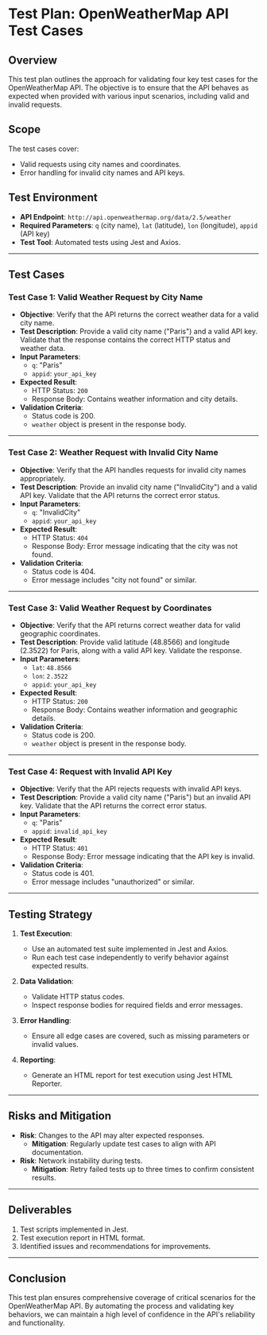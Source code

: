 # Test Plan: OpenWeatherMap API Test Cases

## Overview
This test plan outlines the approach for validating four key test cases for the OpenWeatherMap API. The objective is to ensure that the API behaves as expected when provided with various input scenarios, including valid and invalid requests.

## Scope
The test cases cover:
- Valid requests using city names and coordinates.
- Error handling for invalid city names and API keys.

## Test Environment
- **API Endpoint**: `http://api.openweathermap.org/data/2.5/weather`
- **Required Parameters**: `q` (city name), `lat` (latitude), `lon` (longitude), `appid` (API key)
- **Test Tool**: Automated tests using Jest and Axios.

---

## Test Cases

### Test Case 1: Valid Weather Request by City Name
- **Objective**: Verify that the API returns the correct weather data for a valid city name.
- **Test Description**: Provide a valid city name ("Paris") and a valid API key. Validate that the response contains the correct HTTP status and weather data.
- **Input Parameters**:
  - `q`: "Paris"
  - `appid`: `your_api_key`
- **Expected Result**:
  - HTTP Status: `200`
  - Response Body: Contains weather information and city details.
- **Validation Criteria**:
  - Status code is 200.
  - `weather` object is present in the response body.

---

### Test Case 2: Weather Request with Invalid City Name
- **Objective**: Verify that the API handles requests for invalid city names appropriately.
- **Test Description**: Provide an invalid city name ("InvalidCity") and a valid API key. Validate that the API returns the correct error status.
- **Input Parameters**:
  - `q`: "InvalidCity"
  - `appid`: `your_api_key`
- **Expected Result**:
  - HTTP Status: `404`
  - Response Body: Error message indicating that the city was not found.
- **Validation Criteria**:
  - Status code is 404.
  - Error message includes "city not found" or similar.

---

### Test Case 3: Valid Weather Request by Coordinates
- **Objective**: Verify that the API returns correct weather data for valid geographic coordinates.
- **Test Description**: Provide valid latitude (48.8566) and longitude (2.3522) for Paris, along with a valid API key. Validate the response.
- **Input Parameters**:
  - `lat`: `48.8566`
  - `lon`: `2.3522`
  - `appid`: `your_api_key`
- **Expected Result**:
  - HTTP Status: `200`
  - Response Body: Contains weather information and geographic details.
- **Validation Criteria**:
  - Status code is 200.
  - `weather` object is present in the response body.

---

### Test Case 4: Request with Invalid API Key
- **Objective**: Verify that the API rejects requests with invalid API keys.
- **Test Description**: Provide a valid city name ("Paris") but an invalid API key. Validate that the API returns the correct error status.
- **Input Parameters**:
  - `q`: "Paris"
  - `appid`: `invalid_api_key`
- **Expected Result**:
  - HTTP Status: `401`
  - Response Body: Error message indicating that the API key is invalid.
- **Validation Criteria**:
  - Status code is 401.
  - Error message includes "unauthorized" or similar.

---

## Testing Strategy

1. **Test Execution**:
   - Use an automated test suite implemented in Jest and Axios.
   - Run each test case independently to verify behavior against expected results.

2. **Data Validation**:
   - Validate HTTP status codes.
   - Inspect response bodies for required fields and error messages.

3. **Error Handling**:
   - Ensure all edge cases are covered, such as missing parameters or invalid values.

4. **Reporting**:
   - Generate an HTML report for test execution using Jest HTML Reporter.

---

## Risks and Mitigation
- **Risk**: Changes to the API may alter expected responses.
  - **Mitigation**: Regularly update test cases to align with API documentation.
- **Risk**: Network instability during tests.
  - **Mitigation**: Retry failed tests up to three times to confirm consistent results.

---

## Deliverables
1. Test scripts implemented in Jest.
2. Test execution report in HTML format.
3. Identified issues and recommendations for improvements.

---

## Conclusion
This test plan ensures comprehensive coverage of critical scenarios for the OpenWeatherMap API. By automating the process and validating key behaviors, we can maintain a high level of confidence in the API's reliability and functionality.

